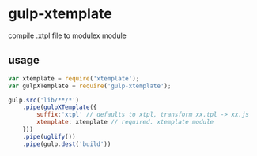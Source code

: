 # gulp-xtemplate

compile .xtpl file to modulex module


## usage

```javascript
var xtemplate = require('xtemplate');
var gulpXTemplate = require('gulp-xtemplate');

gulp.src('lib/**/*')
    .pipe(gulpXTemplate({
        suffix:'xtpl' // defaults to xtpl, transform xx.tpl -> xx.js
        xtemplate: xtemplate // required. xtemplate module
    }))
    .pipe(uglify())
    .pipe(gulp.dest('build'))
```